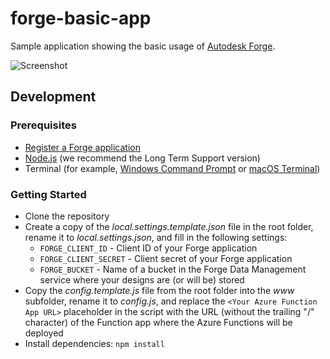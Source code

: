 # forge-basic-app

Sample application showing the basic usage of [Autodesk Forge](https://forge.autodesk.com).

![Screenshot](./screenshot.png)

## Development

### Prerequisites

- [Register a Forge application](https://forge.autodesk.com/en/docs/oauth/v2/tutorials/create-app)
- [Node.js](https://nodejs.org) (we recommend the Long Term Support version)
- Terminal (for example, [Windows Command Prompt](https://en.wikipedia.org/wiki/Cmd.exe)
or [macOS Terminal](https://support.apple.com/guide/terminal/welcome/mac))

### Getting Started

- Clone the repository
- Create a copy of the _local.settings.template.json_ file in the root folder,
rename it to _local.settings.json_, and fill in the following settings:
    - `FORGE_CLIENT_ID` - Client ID of your Forge application
    - `FORGE_CLIENT_SECRET` - Client secret of your Forge application
    - `FORGE_BUCKET` - Name of a bucket in the Forge Data Management service where your designs are (or will be) stored
- Copy the _config.template.js_ file from the root folder into the _www_ subfolder,
rename it to _config.js_, and replace the `<Your Azure Function App URL>` placeholder in the script with the URL (without the trailing "/" character) of the Function app where the Azure Functions will be deployed
- Install dependencies: `npm install`